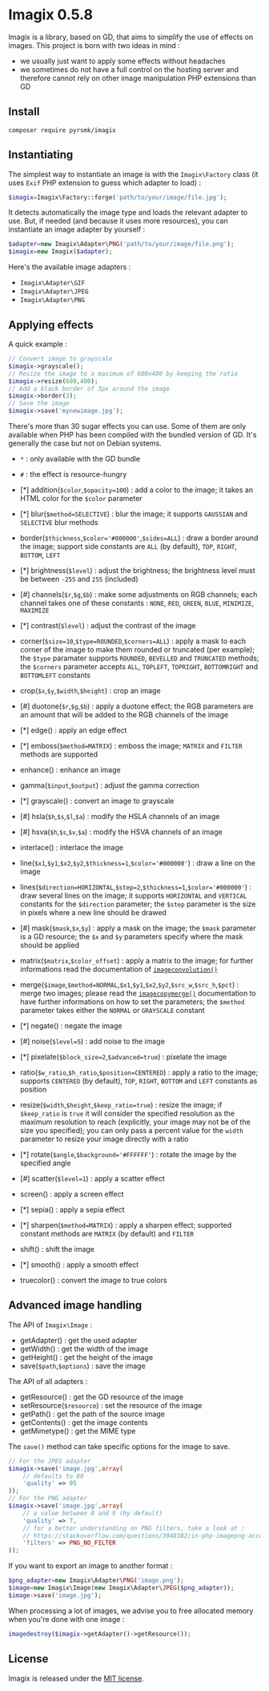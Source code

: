 Imagix 0.5.8
============

Imagix is a library, based on GD, that aims to simplify the use of effects on images. This project is born with two ideas in mind :

- we usually just want to apply some effects without headaches
- we sometimes do not have a full control on the hosting server and therefore cannot rely on other image manipulation PHP extensions than GD

Install
-------

```
composer require pyrsmk/imagix
```

Instantiating
-------------

The simplest way to instantiate an image is with the `Imagix\Factory` class (it uses `Exif` PHP extension to guess which adapter to load) :

```php
$imagix=Imagix\Factory::forge('path/to/your/image/file.jpg');
```

It detects automatically the image type and loads the relevant adapter to use. But, if needed (and because it uses more resources), you can instantiate an image adapter by yourself :

```php
$adapter=new Imagix\Adapter\PNG('path/to/your/image/file.png');
$imagix=new Imagix($adapter);
```

Here's the available image adapters :

- `Imagix\Adapter\GIF`
- `Imagix\Adapter\JPEG`
- `Imagix\Adapter\PNG`

Applying effects
----------------

A quick example :

```php
// Convert image to grayscale
$imagix->grayscale();
// Resize the image to a maximum of 600x400 by keeping the ratio
$imagix->resize(600,400);
// Add a black border of 3px around the image
$imagix->border(3);
// Save the image
$imagix->save('mynewimage.jpg');
```

There's more than 30 sugar effects you can use. Some of them are only available when PHP has been compiled with the bundled version of GD. It's generally the case but not on Debian systems.

- `*` : only available with the GD bundle
- `#` : the effect is resource-hungry

- [*] addition(`$color`,`$opacity=100`) : add a color to the image; it takes an HTML color for the `$color` parameter
- [*] blur(`$method=SELECTIVE`) : blur the image; it supports `GAUSSIAN` and `SELECTIVE` blur methods
- border(`$thickness`,`$color='#000000'`,`$sides=ALL`) : draw a border around the image; support side constants are `ALL` (by default), `TOP`, `RIGHT`, `BOTTOM`, `LEFT`
- [*] brightness(`$level`) : adjust the brightness; the brightness level must be between `-255` and `255` (included)
- [#] channels(`$r`,`$g`,`$b`) : make some adjustments on RGB channels; each channel takes one of these constants : `NONE`, `RED`, `GREEN`, `BLUE`, `MINIMIZE`, `MAXIMIZE`
- [*] contrast(`$level`) : adjust the contrast of the image
- corner(`$size=10`,`$type=ROUNDED`,`$corners=ALL`) : apply a mask to each corner of the image to make them rounded or truncated (per example); the `$type` paramater supports `ROUNDED`, `BEVELLED` and `TRUNCATED` methods; the `$corners` parameter accepts `ALL`, `TOPLEFT`, `TOPRIGHT`, `BOTTOMRIGHT` and `BOTTOMLEFT` constants
- crop(`$x`,`$y`,`$width`,`$height`) : crop an image
- [#] duotone(`$r`,`$g`,`$b`) : apply a duotone effect; the RGB parameters are an amount that will be added to the RGB channels of the image
- [*] edge() : apply an edge effect
- [*] emboss(`$method=MATRIX`) : emboss the image; `MATRIX` and `FILTER` methods are supported
- enhance() : enhance an image
- gamma(`$input`,`$output`) : adjust the gamma correction
- [*] grayscale() : convert an image to grayscale
- [#] hsla(`$h`,`$s`,`$l`,`$a`) : modify the HSLA channels of an image
- [#] hsva(`$h`,`$s`,`$v`,`$a`) : modify the HSVA channels of an image
- interlace() : interlace the image
- line(`$x1`,`$y1`,`$x2`,`$y2`,`$thickness=1`,`$color='#000000'`) : draw a line on the image
- lines(`$direction=HORIZONTAL`,`$step=2`,`$thickness=1`,`$color='#000000'`) : draw several lines on the image; it supports `HORIZONTAL` and `VERTICAL` constants for the `$direction` parameter; the `$step` parameter is the size in pixels where a new line should be drawed
- [#] mask(`$mask`,`$x`,`$y`) : apply a mask on the image; the `$mask` parameter is a GD resource; the `$x` and `$y` parameters specify where the mask should be applied
- matrix(`$matrix`,`$color_offset`) : apply a matrix to the image; for further informations read the documentation of [`imageconvolution()`](http://php.net/manual/en/function.imageconvolution.php)
- merge(`$image`,`$method=NORMAL`,`$x1`,`$y1`,`$x2`,`$y2`,`$src_w`,`$src_h`,`$pct`) : merge two images; please read the [`imagecopymerge()`](http://php.net/manual/en/function.imagecopymerge.php) documentation to have further informations on how to set the parameters; the `$method` parameter takes either the `NORMAL` or `GRAYSCALE` constant
- [*] negate() : negate the image
- [#] noise(`$level=5`) : add noise to the image
- [*] pixelate(`$block_size=2`,`$advanced=true`) : pixelate the image 
- ratio(`$w_ratio`,`$h_ratio`,`$position=CENTERED`) : apply a ratio to the image; supports `CENTERED` (by default), `TOP`, `RIGHT`, `BOTTOM` and `LEFT` constants as position
- resize(`$width`,`$height`,`$keep_ratio=true`) : resize the image; if `$keep_ratio` is `true` it will consider the specified resolution as the maximum resolution to reach (explicitly, your image may not be of the size you specified); you can only pass a percent value for the `width` parameter to resize your image directly with a ratio
- [*] rotate(`$angle`,`$background='#FFFFFF'`) : rotate the image by the specified angle
- [#] scatter(`$level=1`) : apply a scatter effect
- screen() : apply a screen effect
- [*] sepia() : apply a sepia effect
- [*] sharpen(`$method=MATRIX`) : apply a sharpen effect; supported constant methods are `MATRIX` (by default) and `FILTER`
- shift() : shift the image
- [*] smooth() : apply a smooth effect
- truecolor() : convert the image to true colors

Advanced image handling
-----------------------

The API of `Imagix\Image` :

- getAdapter() : get the used adapter
- getWidth() : get the width of the image
- getHeight() : get the height of the image
- save(`$path`,`$options`) : save the image

The API of all adapters :

- getResource() : get the GD resource of the image
- setResource(`$resource`) : set the resource of the image
- getPath() : get the path of the source image
- getContents() : get the image contents
- getMimetype() : get the MIME type

The `save()` method can take specific options for the image to save.

```php
// For the JPEG adapter
$imagix->save('image.jpg',array(
    // defaults to 80
    'quality' => 95
));
// For the PNG adapter
$imagix->save('image.jpg',array(
    // a value between 0 and 9 (by default)
    'quality' => 7,
    // for a better understanding on PNG filters, take a look at :
    // https://stackoverflow.com/questions/3048382/in-php-imagepng-accepts-a-filter-parameter-how-do-these-filters-affect-the-f
    'filters' => PNG_NO_FILTER
));
```

If you want to export an image to another format :

```php
$png_adapter=new Imagix\Adapter\PNG('image.png');
$image=new Imagix\Image(new Imagix\Adapter\JPEG($png_adapter));
$image->save('image.jpg');
```

When processing a lot of images, we advise you to free allocated memory when you're done with one image :

```php
imagedestroy($imagix->getAdapter()->getResource());
```

License
-------

Imagix is released under the [MIT license](http://dreamysource.mit-license.org).
